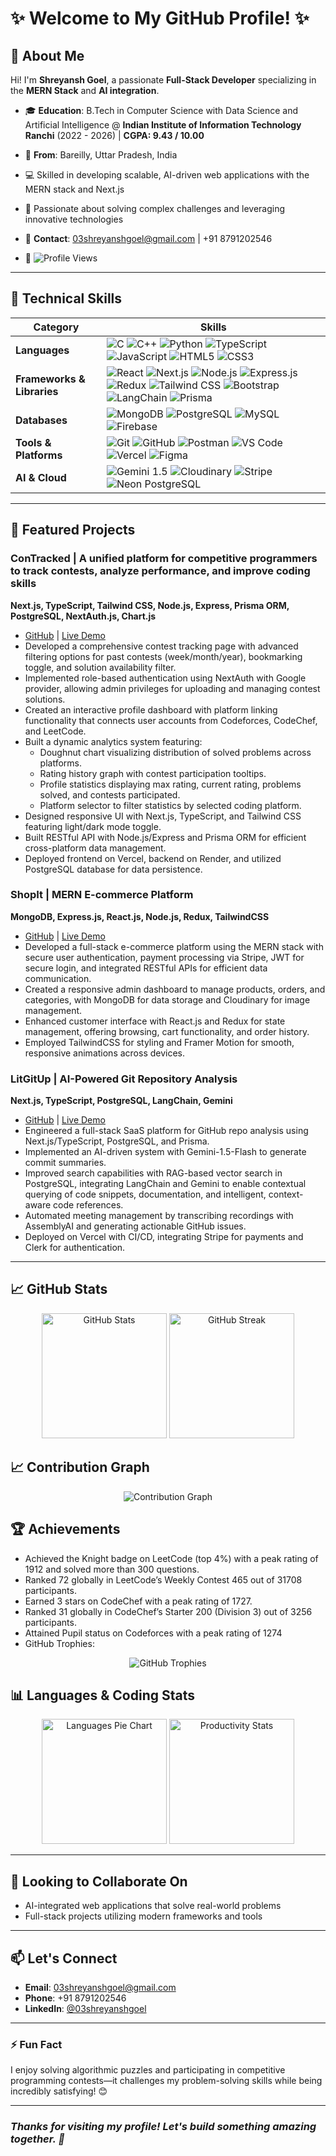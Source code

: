 # ✨ Welcome to My GitHub Profile! ✨

## 👋 About Me
Hi! I'm **Shreyansh Goel**, a passionate **Full-Stack Developer** specializing in the **MERN Stack** and **AI integration**.

- 🎓 **Education**: B.Tech in Computer Science with Data Science and Artificial Intelligence @ **Indian Institute of Information Technology Ranchi** (2022 - 2026) | **CGPA: 9.43 / 10.00**
- 🌟 **From**: Bareilly, Uttar Pradesh, India
- 💻 Skilled in developing scalable, AI-driven web applications with the MERN stack and Next.js
- 🚀 Passionate about solving complex challenges and leveraging innovative technologies
- 📧 **Contact**: 03shreyanshgoel@gmail.com | +91 8791202546
  
- 👀 <img src="https://komarev.com/ghpvc/?username=03ShreyanshGoel&label=Profile%20Views&color=blue&style=flat-square" alt="Profile Views">

---

## 🚀 Technical Skills

<div align="center">

| **Category** | **Skills** |
|--------------|------------|
| **Languages** | <img src="https://img.shields.io/badge/-C-00599C?style=flat-square&logo=c&logoColor=white" alt="C"> <img src="https://img.shields.io/badge/-C++-00599C?style=flat-square&logo=cplusplus&logoColor=white" alt="C++"> <img src="https://img.shields.io/badge/-Python-3776AB?style=flat-square&logo=python&logoColor=white" alt="Python"> <img src="https://img.shields.io/badge/-TypeScript-3178C6?style=flat-square&logo=typescript&logoColor=white" alt="TypeScript"> <img src="https://img.shields.io/badge/-JavaScript-F7DF1E?style=flat-square&logo=javascript&logoColor=black" alt="JavaScript"> <img src="https://img.shields.io/badge/-HTML5-E34F26?style=flat-square&logo=html5&logoColor=white" alt="HTML5"> <img src="https://img.shields.io/badge/-CSS3-1572B6?style=flat-square&logo=css3&logoColor=white" alt="CSS3"> |
| **Frameworks & Libraries** | <img src="https://img.shields.io/badge/-React-61DAFB?style=flat-square&logo=react&logoColor=black" alt="React"> <img src="https://img.shields.io/badge/-Next.js-000000?style=flat-square&logo=next.js&logoColor=white" alt="Next.js"> <img src="https://img.shields.io/badge/-Node.js-339933?style=flat-square&logo=node.js&logoColor=white" alt="Node.js"> <img src="https://img.shields.io/badge/-Express.js-000000?style=flat-square&logo=express&logoColor=white" alt="Express.js"> <img src="https://img.shields.io/badge/-Redux-764ABC?style=flat-square&logo=redux&logoColor=white" alt="Redux"> <img src="https://img.shields.io/badge/-TailwindCSS-06B6D4?style=flat-square&logo=tailwindcss&logoColor=white" alt="Tailwind CSS"> <img src="https://img.shields.io/badge/-Bootstrap-7952B3?style=flat-square&logo=bootstrap&logoColor=white" alt="Bootstrap"> <img src="https://img.shields.io/badge/-LangChain-FF4785?style=flat-square&logo=chainlink&logoColor=white" alt="LangChain"> <img src="https://img.shields.io/badge/-Prisma-2D3748?style=flat-square&logo=prisma&logoColor=white" alt="Prisma"> |
| **Databases** | <img src="https://img.shields.io/badge/-MongoDB-47A248?style=flat-square&logo=mongodb&logoColor=white" alt="MongoDB"> <img src="https://img.shields.io/badge/-PostgreSQL-4169E1?style=flat-square&logo=postgresql&logoColor=white" alt="PostgreSQL"> <img src="https://img.shields.io/badge/-MySQL-4479A1?style=flat-square&logo=mysql&logoColor=white" alt="MySQL"> <img src="https://img.shields.io/badge/-Firebase-FFCA28?style=flat-square&logo=firebase&logoColor=black" alt="Firebase"> |
| **Tools & Platforms** | <img src="https://img.shields.io/badge/-Git-F05032?style=flat-square&logo=git&logoColor=white" alt="Git"> <img src="https://img.shields.io/badge/-GitHub-181717?style=flat-square&logo=github&logoColor=white" alt="GitHub"> <img src="https://img.shields.io/badge/-Postman-FF6C37?style=flat-square&logo=postman&logoColor=white" alt="Postman"> <img src="https://img.shields.io/badge/-VS%20Code-007ACC?style=flat-square&logo=visualstudiocode&logoColor=white" alt="VS Code"> <img src="https://img.shields.io/badge/-Vercel-000000?style=flat-square&logo=vercel&logoColor=white" alt="Vercel"> <img src="https://img.shields.io/badge/-Figma-F24E1E?style=flat-square&logo=figma&logoColor=white" alt="Figma"> |
| **AI & Cloud** | <img src="https://img.shields.io/badge/-Gemini%201.5-4285F4?style=flat-square&logo=google&logoColor=white" alt="Gemini 1.5"> <img src="https://img.shields.io/badge/-Cloudinary-3448C5?style=flat-square&logo=cloudinary&logoColor=white" alt="Cloudinary"> <img src="https://img.shields.io/badge/-Stripe-008CDD?style=flat-square&logo=stripe&logoColor=white" alt="Stripe"> <img src="https://img.shields.io/badge/-Neon%20PostgreSQL-40E0D0?style=flat-square&logo=postgresql&logoColor=white" alt="Neon PostgreSQL"> |

</div>

<!---

## 💼 Professional Experience
### Bharat Intern | Front-end Development Intern
**Oct 2023 – Nov 2023 | Remote**
- Partnered with the team to design interactive UIs that boosted app responsiveness by ~20% through efficient API integration
- Optimized front-end performance and refined UI/UX, resulting in measurable improvements in user engagement

--->
---

## 🚀 Featured Projects

### ConTracked | A unified platform for competitive programmers to track contests, analyze performance, and improve coding skills
**Next.js, TypeScript, Tailwind CSS, Node.js, Express, Prisma ORM, PostgreSQL, NextAuth.js, Chart.js**
- [GitHub](https://github.com/03shreyanshGoel/contracked-next.js) | [Live Demo](https://contracked.vercel.app)
- Developed a comprehensive contest tracking page with advanced filtering options for past contests (week/month/year), bookmarking toggle, and solution availability filter.
- Implemented role-based authentication using NextAuth with Google provider, allowing admin privileges for uploading and managing contest solutions.
- Created an interactive profile dashboard with platform linking functionality that connects user accounts from Codeforces, CodeChef, and LeetCode.
- Built a dynamic analytics system featuring:  
  - Doughnut chart visualizing distribution of solved problems across platforms.  
  - Rating history graph with contest participation tooltips.  
  - Profile statistics displaying max rating, current rating, problems solved, and contests participated.  
  - Platform selector to filter statistics by selected coding platform.
- Designed responsive UI with Next.js, TypeScript, and Tailwind CSS featuring light/dark mode toggle.
- Built RESTful API with Node.js/Express and Prisma ORM for efficient cross-platform data management.
- Deployed frontend on Vercel, backend on Render, and utilized PostgreSQL database for data persistence.

### ShopIt | MERN E-commerce Platform
**MongoDB, Express.js, React.js, Node.js, Redux, TailwindCSS**
- [GitHub](https://github.com/03shreyanshGoel/ShopIt) | [Live Demo](https://shopit-store.vercel.app)
- Developed a full-stack e-commerce platform using the MERN stack with secure user authentication, payment
 processing via Stripe, JWT for secure login, and integrated RESTful APIs for efficient data communication.
- Created a responsive admin dashboard to manage products, orders, and categories, with MongoDB for data storage
 and Cloudinary for image management.
- Enhanced customer interface with React.js and Redux for state management, offering browsing, cart functionality,
 and order history.
- Employed TailwindCSS for styling and Framer Motion for smooth, responsive animations across devices.
  
### LitGitUp | AI-Powered Git Repository Analysis
**Next.js, TypeScript, PostgreSQL, LangChain, Gemini**
- [GitHub](https://github.com/03shreyanshGoel/LitGitUp) | [Live Demo](https://litgitup.vercel.app)
- Engineered a full-stack SaaS platform for GitHub repo analysis using Next.js/TypeScript, PostgreSQL, and Prisma.
- Implemented an AI-driven system with Gemini-1.5-Flash to generate commit summaries.
- Improved search capabilities with RAG-based vector search in PostgreSQL, integrating LangChain and Gemini to
 enable contextual querying of code snippets, documentation, and intelligent, context-aware code references.
- Automated meeting management by transcribing recordings with AssemblyAI and generating actionable GitHub
 issues.
- Deployed on Vercel with CI/CD, integrating Stripe for payments and Clerk for authentication.

<!---

## 🌱 Current Project
### MedSynth_AI: Revolutionizing Molecular Research
A cutting-edge platform for researchers and developers to:
- Visualize molecular structures
- Generate custom molecules using SMILES notation
- Collaborate in real-time through group messaging
Built with Next.js and AI to accelerate research and decision-making.

--->
---

## 📈 GitHub Stats

<div align="center">
  <img src="https://github-readme-stats.vercel.app/api?username=03ShreyanshGoel&theme=tokyonight&hide_border=true&include_all_commits=true&count_private=true" alt="GitHub Stats" height="200"/>
  <img src="https://github-readme-streak-stats.herokuapp.com/?user=03ShreyanshGoel&theme=tokyonight&hide_border=true" alt="GitHub Streak" height="200"/>
</div>

## 📈 Contribution Graph
<div align="center">
  <img src="https://github-readme-activity-graph.vercel.app/graph?username=03ShreyanshGoel&theme=tokyo-night&hide_border=true" alt="Contribution Graph" />
</div>

## 🏆 Achievements
 - Achieved the Knight badge on LeetCode (top 4%) with a peak rating of 1912 and solved more than 300 questions.
 - Ranked 72 globally in LeetCode’s Weekly Contest 465 out of 31708 participants.
 - Earned 3 stars on CodeChef with a peak rating of 1727.
 - Ranked 31 globally in CodeChef’s Starter 200 (Division 3) out of 3256 participants.
 - Attained Pupil status on Codeforces with a peak rating of 1274
 - GitHub Trophies:
  <div align="center">
    <img src="https://github-profile-trophy.vercel.app/?username=03ShreyanshGoel&theme=tokyonight&no-frame=true&column=2&title=Commits,Repositories" alt="GitHub Trophies"/>
  </div>

## 📊 Languages & Coding Stats
<div align="center">
  <img src="https://github-profile-summary-cards.vercel.app/api/cards/repos-per-language?username=03ShreyanshGoel&theme=tokyonight&layout=pie" height="200" alt="Languages Pie Chart"/>
  <img src="https://github-profile-summary-cards.vercel.app/api/cards/productive-time?username=03ShreyanshGoel&theme=tokyonight" height="200" alt="Productivity Stats"/>
</div>

---

## 💯 Looking to Collaborate On
- AI-integrated web applications that solve real-world problems
- Full-stack projects utilizing modern frameworks and tools

---

## 📫 Let's Connect
- **Email**: 03shreyanshgoel@gmail.com
- **Phone**: +91 8791202546
- **LinkedIn**: [@03shreyanshgoel](https://www.linkedin.com/in/03shreyanshgoel/)

---

### ⚡ Fun Fact
I enjoy solving algorithmic puzzles and participating in competitive programming contests—it challenges my problem-solving skills while being incredibly satisfying! 😊

---

### *Thanks for visiting my profile! Let's build something amazing together. 🚀*
